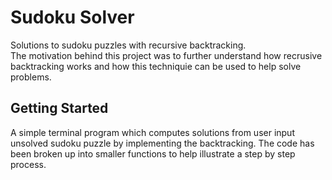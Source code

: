 # Sudoku Solver

Solutions to sudoku puzzles with recursive backtracking.
<br />
The motivation behind this project was to further understand how recrusive backtracking works and how this techniquie can be used to help solve problems. 

## Getting Started

A simple terminal program which computes solutions from user input unsolved sudoku puzzle by implementing the backtracking. The code has been broken up into smaller functions to help illustrate a step by step process.


